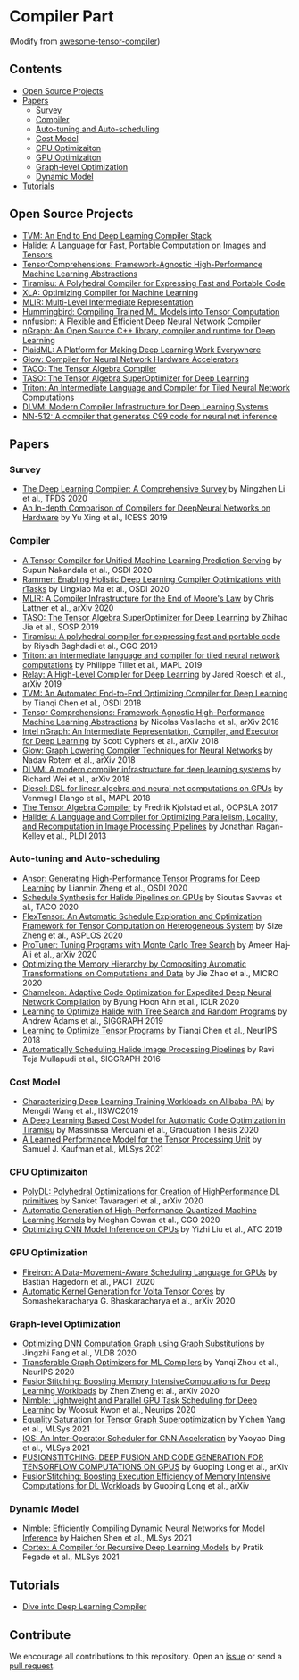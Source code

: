 # Compiler Part 
(Modify from [awesome-tensor-compiler](https://github.com/merrymercy/awesome-tensor-compilers "awesome-tensor-compiler"))
## Contents
- [Open Source Projects](#open-source-projects)
- [Papers](#papers)
  - [Survey](#survey)
  - [Compiler](#compiler)
  - [Auto-tuning and Auto-scheduling](#auto-tuning-and-auto-scheduling)
  - [Cost Model](#cost-model)
  - [CPU Optimizaiton](#cpu-optimizaiton)
  - [GPU Optimizaiton](#gpu-optimization)
  - [Graph-level Optimization](#graph-level-optimization)
  - [Dynamic Model](#dynamic-model)
- [Tutorials](#tutorials)

## Open Source Projects

- [TVM:  An End to End Deep Learning Compiler Stack ](https://tvm.apache.org/)
- [Halide: A Language for Fast, Portable Computation on Images and Tensors](https://halide-lang.org/)
- [TensorComprehensions: Framework-Agnostic High-Performance Machine Learning Abstractions](https://facebookresearch.github.io/TensorComprehensions/)
- [Tiramisu: A Polyhedral Compiler for Expressing Fast and Portable Code](http://tiramisu-compiler.org/)
- [XLA: Optimizing Compiler for Machine Learning](https://www.tensorflow.org/xla)
- [MLIR: Multi-Level Intermediate Representation](https://mlir.llvm.org/)
- [Hummingbird: Compiling Trained ML Models into Tensor Computation](https://github.com/microsoft/hummingbird)
- [nnfusion: A Flexible and Efficient Deep Neural Network Compiler](https://github.com/microsoft/nnfusion)
- [nGraph: An Open Source C++ library, compiler and runtime for Deep Learning](https://www.ngraph.ai/)
- [PlaidML: A Platform for Making Deep Learning Work Everywhere](https://www.intel.com/content/www/us/en/artificial-intelligence/plaidml.html)
- [Glow: Compiler for Neural Network Hardware Accelerators](https://github.com/pytorch/glow)
- [TACO: The Tensor Algebra Compiler](http://tensor-compiler.org/)
- [TASO: The Tensor Algebra SuperOptimizer for Deep Learning](https://github.com/jiazhihao/TASO)
- [Triton: An Intermediate Language and Compiler for Tiled Neural Network Computations](https://github.com/ptillet/triton)
- [DLVM: Modern Compiler Infrastructure for Deep Learning Systems](https://dlvm-team.github.io/)
- [NN-512: A compiler that generates C99 code for neural net inference](https://nn-512.com/)

## Papers

### Survey
- [The Deep Learning Compiler: A Comprehensive Survey](https://arxiv.org/pdf/2002.03794.pdf) by Mingzhen Li et al., TPDS 2020
- [An In-depth Comparison of Compilers for DeepNeural Networks on Hardware](https://ieeexplore.ieee.org/stamp/stamp.jsp?arnumber=8782480&casa_token=mzwyH78qqnoAAAAA:CrQHJ9e4ToeRw7hvB90cCHU3QVzPshRju---blvfOJvJwRvy0gfpvrrooayO1wGDUOh1Evw2LMI) by Yu Xing et al., ICESS 2019

### Compiler
- [A Tensor Compiler for Unified Machine Learning Prediction Serving](https://www.usenix.org/conference/osdi20/presentation/nakandala) by Supun Nakandala et al., OSDI 2020
- [Rammer: Enabling Holistic Deep Learning Compiler Optimizations with rTasks](https://www.usenix.org/conference/osdi20/presentation/ma) by Lingxiao Ma et al., OSDI 2020
- [MLIR: A Compiler Infrastructure for the End of Moore's Law](https://arxiv.org/abs/2002.11054) by Chris Lattner et al., arXiv 2020
- [TASO: The Tensor Algebra SuperOptimizer for Deep Learning](https://dl.acm.org/doi/pdf/10.1145/3341301.3359630?casa_token=dYBNBVyhmV0AAAAA:zD-feoFh6susJzp9mE6KKsffaV94Ec-LJxJL-GQoA_16mTjXtYL3q0Xqiuh5jdD5PAuhyHH1lPWkGQ) by Zhihao Jia et al., SOSP 2019
- [Tiramisu: A polyhedral compiler for expressing fast and portable code](https://arxiv.org/abs/1804.10694) by Riyadh Baghdadi et al., CGO 2019
- [Triton: an intermediate language and compiler for tiled neural network computations](https://dl.acm.org/doi/pdf/10.1145/3315508.3329973?casa_token=w0MaltEBfKYAAAAA:X27ScRTBiDR3WfL1VKTuU34wXJhr0r4H32JEcFe-DkmkJogCDG9dG7Tvp45sR9aB5tUKwky_hE25xg) by Philippe Tillet et al., MAPL 2019
- [Relay: A High-Level Compiler for Deep Learning](https://arxiv.org/pdf/1904.08368.pdf) by Jared Roesch et al., arXiv 2019
- [TVM: An Automated End-to-End Optimizing Compiler for Deep Learning](https://www.usenix.org/conference/osdi18/presentation/chen) by Tianqi Chen et al., OSDI 2018
- [Tensor Comprehensions: Framework-Agnostic High-Performance Machine Learning Abstractions](https://arxiv.org/abs/1802.04730) by Nicolas Vasilache et al., arXiv 2018
- [Intel nGraph: An Intermediate Representation, Compiler, and Executor for Deep Learning](https://arxiv.org/abs/1801.08058) by Scott Cyphers et al., arXiv 2018
- [Glow: Graph Lowering Compiler Techniques for Neural Networks](https://arxiv.org/abs/1805.00907) by Nadav Rotem et al., arXiv 2018
- [DLVM: A modern compiler infrastructure for deep learning systems](https://arxiv.org/pdf/1711.03016.pdf) by Richard Wei et al., arXiv 2018
- [Diesel: DSL for linear algebra and neural net computations on GPUs](https://dl.acm.org/doi/pdf/10.1145/3211346.3211354) by Venmugil Elango et al., MAPL 2018
- [The Tensor Algebra Compiler](https://dl.acm.org/doi/pdf/10.1145/3133901) by Fredrik Kjolstad et al., OOPSLA 2017
- [Halide: A Language and Compiler for Optimizing Parallelism, Locality, and Recomputation in Image Processing Pipelines](http://people.csail.mit.edu/jrk/halide-pldi13.pdf) by Jonathan Ragan-Kelley et al., PLDI 2013


### Auto-tuning and Auto-scheduling

- [Ansor: Generating High-Performance Tensor Programs for Deep Learning](https://arxiv.org/abs/2006.06762) by Lianmin Zheng et al., OSDI 2020
- [Schedule Synthesis for Halide Pipelines on GPUs](https://dl.acm.org/doi/fullHtml/10.1145/3406117) by Sioutas Savvas et al., TACO 2020
- [FlexTensor: An Automatic Schedule Exploration and Optimization Framework for Tensor Computation on Heterogeneous System](https://dl.acm.org/doi/pdf/10.1145/3373376.3378508?casa_token=2mWk5Qp3Ll8AAAAA:67phDw6-xWqKmo9A2EMXhVwl8KhHOGU_MeYc0sGiORNtNQTP_IDYmTW1gFtapsPuV48i1U5FRmRNfg) by Size Zheng et al., ASPLOS 2020
- [ProTuner: Tuning Programs with Monte Carlo Tree Search](https://arxiv.org/abs/2005.13685) by Ameer Haj-Ali et al., arXiv 2020
- [Optimizing the Memory Hierarchy by Compositing Automatic Transformations on Computations and Data](https://www.microarch.org/micro53/papers/738300a427.pdf) by Jie Zhao et al., MICRO 2020
- [Chameleon: Adaptive Code Optimization for Expedited Deep Neural Network Compilation](https://openreview.net/forum?id=rygG4AVFvH) by Byung Hoon Ahn et al., ICLR 2020
- [Learning to Optimize Halide with Tree Search and Random Programs](https://halide-lang.org/papers/autoscheduler2019.html) by Andrew Adams et al., SIGGRAPH 2019
- [Learning to Optimize Tensor Programs](https://arxiv.org/abs/1805.08166) by Tianqi Chen et al., NeurIPS 2018
- [Automatically Scheduling Halide Image Processing Pipelines](http://graphics.cs.cmu.edu/projects/halidesched/) by Ravi Teja Mullapudi et al., SIGGRAPH 2016

### Cost Model
- [Characterizing Deep Learning Training Workloads on Alibaba-PAI](https://arxiv.org/pdf/1910.05930.pdf) by Mengdi Wang et al., IISWC2019
- [A Deep Learning Based Cost Model for Automatic Code Optimization in Tiramisu](https://www.researchgate.net/profile/Massinissa_Merouani/publication/344948008_A_Deep_Learning_Based_Cost_Model_for_Automatic_Code_Optimization_in_Tiramisu/links/5f9a79b2458515b7cfa73e8d/A-Deep-Learning-Based-Cost-Model-for-Automatic-Code-Optimization-in-Tiramisu.pdf) by Massinissa Merouani et al., Graduation Thesis 2020
- [A Learned Performance Model for the Tensor Processing Unit](https://arxiv.org/pdf/2008.01040.pdf) by Samuel J. Kaufman et al., MLSys 2021

### CPU Optimizaiton
- [PolyDL: Polyhedral Optimizations for Creation of HighPerformance DL primitives](https://arxiv.org/pdf/2006.02230.pdf) by Sanket Tavarageri et al., arXiv 2020
- [Automatic Generation of High-Performance Quantized Machine Learning Kernels](https://www.cs.utexas.edu/~bornholt/papers/quantized-cgo20.pdf) by Meghan Cowan et al., CGO 2020
- [Optimizing CNN Model Inference on CPUs](https://www.usenix.org/system/files/atc19-liu-yizhi.pdf) by Yizhi Liu et al., ATC 2019

### GPU Optimization
- [Fireiron: A Data-Movement-Aware Scheduling Language for GPUs](https://dl.acm.org/doi/pdf/10.1145/3410463.3414632?casa_token=jQw5p7cYSOAAAAAA:Re5S2oGp3_ld1L4tyjoSPoJ8H26oLaGbsM8taHXW1majFMR7so2Gl_eN-RQNU21Sfm0Cf3rnHuqAJw) by Bastian Hagedorn et al., PACT 2020
- [Automatic Kernel Generation for Volta Tensor Cores](https://arxiv.org/abs/2006.12645) by Somashekaracharya G. Bhaskaracharya et al., arXiv 2020

### Graph-level Optimization
- [Optimizing DNN Computation Graph using Graph Substitutions](http://www.vldb.org/pvldb/vol13/p2734-fang.pdf) by Jingzhi Fang et al., VLDB 2020
- [Transferable Graph Optimizers for ML Compilers](https://proceedings.neurips.cc/paper/2020/file/9f29450d2eb58feb555078bdefe28aa5-Paper.pdf) by Yanqi Zhou et al., NeurIPS 2020
- [FusionStitching: Boosting Memory IntensiveComputations for Deep Learning Workloads](https://arxiv.org/pdf/2009.10924.pdf) by Zhen Zheng et al., arXiv 2020
- [Nimble: Lightweight and Parallel GPU Task Scheduling for Deep Learning](https://proceedings.neurips.cc/paper/2020/file/5f0ad4db43d8723d18169b2e4817a160-Paper.pdf) by Woosuk Kwon et al., Neurips 2020
- [Equality Saturation for Tensor Graph Superoptimization](https://arxiv.org/pdf/2101.01332.pdf) by Yichen Yang et al., MLSys 2021
- [IOS: An Inter-Operator Scheduler for CNN Acceleration](https://arxiv.org/pdf/2011.01302.pdf) by Yaoyao Ding et al., MLSys 2021
- [FUSIONSTITCHING: DEEP FUSION AND CODE GENERATION FOR TENSORFLOW COMPUTATIONS ON GPUS](https://arxiv.org/pdf/1811.05213.pdf) by Guoping Long et al., arXiv
- [FusionStitching: Boosting Execution Efficiency of Memory Intensive Computations for DL Workloads](https://arxiv.org/pdf/1911.11576.pdf) by Guoping Long et al., arXiv 

### Dynamic Model
- [Nimble: Efficiently Compiling Dynamic Neural Networks for Model Inference](https://arxiv.org/pdf/2006.03031.pdf) by Haichen Shen et al., MLSys 2021
- [Cortex: A Compiler for Recursive Deep Learning Models](https://arxiv.org/pdf/2011.01383.pdf) by Pratik Fegade et al., MLSys 2021

## Tutorials
- [Dive into Deep Learning Compiler](https://tvm.d2l.ai/)


## Contribute
We encourage all contributions to this repository. Open an [issue](https://github.com/merrymercy/awesome-tensor-compilers/issues) or send a [pull request](https://github.com/merrymercy/awesome-tensor-compilers/pulls).

